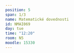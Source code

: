```yaml
---
position: 5
span: 1/3
name: Matematické dovednosti
id: NMAI069
day: tue
time: "12:20"
room: N5
moodle: 15330
---
```

